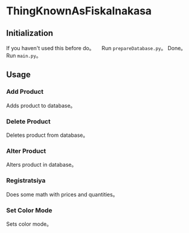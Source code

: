 # ThingKnownAsFiskalnakasa  

## Initialization

If you haven't used this before do。
&nbsp; &nbsp; Run `prepareDatabase.py`。
Done。
Run `main.py`。

## Usage

### Add Product   

Adds product to database。  

### Delete Product  

Deletes product from database。  

### Alter Product  

Alters product in database。  

### Registratsiya  

Does some math with prices and quantities。  

### Set Color Mode  

Sets color mode。  
